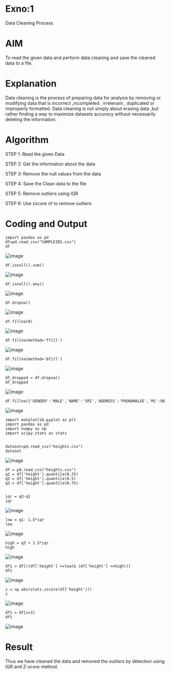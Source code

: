 # Exno:1
Data Cleaning Process

# AIM
To read the given data and perform data cleaning and save the cleaned data to a file.

# Explanation
Data cleaning is the process of preparing data for analysis by removing or modifying data that is incorrect ,incompleted , irrelevant , duplicated or improperly formatted. Data cleaning is not simply about erasing data ,but rather finding a way to maximize datasets accuracy without necessarily deleting the information.

# Algorithm
STEP 1: Read the given Data

STEP 2: Get the information about the data

STEP 3: Remove the null values from the data

STEP 4: Save the Clean data to the file

STEP 5: Remove outliers using IQR

STEP 6: Use zscore of to remove outliers

# Coding and Output
```
import pandas as pd
df=pd.read_csv("SAMPLEIDS.csv")
df
```
![image](https://github.com/user-attachments/assets/06273c00-16cf-4cbb-a8fb-51466ec6e853)
```
df.isnull().sum()
```
![image](https://github.com/user-attachments/assets/5ca8b790-0ec3-4271-b33f-ed0971429e05)
```
df.isnull().any()
```
![image](https://github.com/user-attachments/assets/0bab2dd0-7658-42b3-a00d-8623b9f0fc2b)
```
df.dropna()
```
![image](https://github.com/user-attachments/assets/0aaa6325-9ac5-4026-b2f1-d1a783e3d8c5)
```
df.fillna(0)
```
![image](https://github.com/user-attachments/assets/be64527d-c7f4-4e5a-901e-25b009cb877b)
```
df.fillna(method='ffill')
```
![image](https://github.com/user-attachments/assets/1b1c240d-17af-4e2a-bfb9-29c82c60e634)
```
df.fillna(method='bfill')
```
![image](https://github.com/user-attachments/assets/ff314a24-4b91-4e43-b1c2-4622808ff628)
```
df_dropped = df.dropna()
df_dropped
```
![image](https://github.com/user-attachments/assets/52116da4-e2dd-47a9-bf09-82ec5dbad4dd)
```
df.fillna({'GENDER':'MALE','NAME':'SRI','ADDRESS':'POONAMALEE','M1':98,'M2':87,'M3':76,'M4':92,'TOTAL':305,'AVG':89.999999})
```
![image](https://github.com/user-attachments/assets/df324dba-dbbe-4434-91f1-0764bd29a4a4)

```
import matplotlib.pyplot as plt
import pandas as pd
import numpy as np
import scipy.stats as stats


dataset=pd.read_csv("heights.csv")
dataset
```
![image](https://github.com/user-attachments/assets/2f972139-0efb-4a5b-bbab-be19d4c9b635)
```
df = pd.read_csv("heights.csv")
q1 = df['height'].quantile(0.25)
q2 = df['height'].quantile(0.5)
q3 = df['height'].quantile(0.75)


iqr = q3-q1
iqr
```
![image](https://github.com/user-attachments/assets/d1539124-5ff2-493a-8a72-96135930d8b7)
```
low = q1- 1.5*iqr
low
```
![image](https://github.com/user-attachments/assets/4c2a64ac-9d9c-4031-b9d5-802500e7e083)
```
high = q3 + 1.5*iqr
high
```
![image](https://github.com/user-attachments/assets/f4260ebb-ceb6-4f5c-8393-fd4973df4423)
```
df1 = df[((df['height'] >=low)& (df['height'] <=high))]
df1
```
![image](https://github.com/user-attachments/assets/5f07be42-fed9-48de-ba55-b3067bea3ccc)
```
z = np.abs(stats.zscore(df['height']))
z
```
![image](https://github.com/user-attachments/assets/bd8bfdfe-747c-40a8-9e87-1d455c8fc929)
```
df1 = df[z<3]
df1
```
![image](https://github.com/user-attachments/assets/9e8be010-d3d9-4b24-9430-259ce1686940)

# Result
Thus we have cleaned the data and removed the outliers by detection using IQR and Z-score method.
